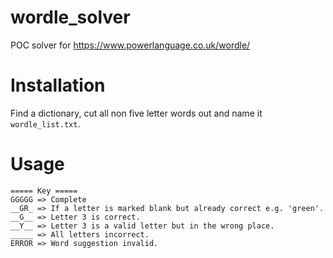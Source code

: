 # wordle_solver
POC solver for https://www.powerlanguage.co.uk/wordle/

# Installation
Find a dictionary, cut all non five letter words out and name it `wordle_list.txt`.

# Usage
```
===== Key =====
GGGGG => Complete
__GR_ => If a letter is marked blank but already correct e.g. 'green'.
__G__ => Letter 3 is correct.
__Y__ => Letter 3 is a valid letter but in the wrong place.
_____ => All letters incorrect.
ERROR => Word suggestion invalid.
```
